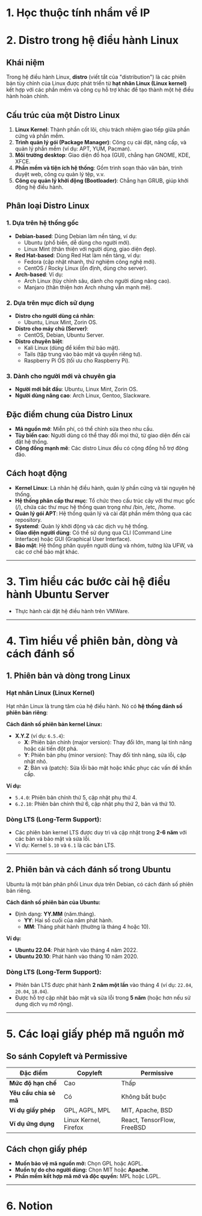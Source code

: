 # 1. Học thuộc tính nhẩm về IP 

# 2. Distro trong hệ điều hành Linux

## Khái niệm
Trong hệ điều hành Linux, **distro** (viết tắt của "distribution") là các phiên bản tùy chỉnh của Linux được phát triển từ **hạt nhân Linux (Linux kernel)** kết hợp với các phần mềm và công cụ hỗ trợ khác để tạo thành một hệ điều hành hoàn chỉnh.

## **Cấu trúc của một Distro Linux**
1. **Linux Kernel**: Thành phần cốt lõi, chịu trách nhiệm giao tiếp giữa phần cứng và phần mềm.
2. **Trình quản lý gói (Package Manager)**: Công cụ cài đặt, nâng cấp, và quản lý phần mềm (ví dụ: APT, YUM, Pacman).
3. **Môi trường desktop**: Giao diện đồ họa (GUI), chẳng hạn GNOME, KDE, XFCE.
4. **Phần mềm và tiện ích hệ thống**: Gồm trình soạn thảo văn bản, trình duyệt web, công cụ quản lý tệp, v.v.
5. **Công cụ quản lý khởi động (Bootloader)**: Chẳng hạn GRUB, giúp khởi động hệ điều hành.

## **Phân loại Distro Linux**
### **1. Dựa trên hệ thống gốc**
- **Debian-based**: Dùng Debian làm nền tảng, ví dụ:
  - Ubuntu (phổ biến, dễ dùng cho người mới).
  - Linux Mint (thân thiện với người dùng, giao diện đẹp).
- **Red Hat-based**: Dùng Red Hat làm nền tảng, ví dụ:
  - Fedora (cập nhật nhanh, thử nghiệm công nghệ mới).
  - CentOS / Rocky Linux (ổn định, dùng cho server).
- **Arch-based**: Ví dụ:
  - Arch Linux (tùy chỉnh sâu, dành cho người dùng nâng cao).
  - Manjaro (thân thiện hơn Arch nhưng vẫn mạnh mẽ).

### **2. Dựa trên mục đích sử dụng**
- **Distro cho người dùng cá nhân**:
  - Ubuntu, Linux Mint, Zorin OS.
- **Distro cho máy chủ (Server)**:
  - CentOS, Debian, Ubuntu Server.
- **Distro chuyên biệt**:
  - Kali Linux (dùng để kiểm thử bảo mật).
  - Tails (tập trung vào bảo mật và quyền riêng tư).
  - Raspberry Pi OS (tối ưu cho Raspberry Pi).

### **3. Dành cho người mới và chuyên gia**
- **Người mới bắt đầu**: Ubuntu, Linux Mint, Zorin OS.
- **Người dùng nâng cao**: Arch Linux, Gentoo, Slackware.

## **Đặc điểm chung của Distro Linux**
- **Mã nguồn mở**: Miễn phí, có thể chỉnh sửa theo nhu cầu.
- **Tùy biến cao**: Người dùng có thể thay đổi mọi thứ, từ giao diện đến cài đặt hệ thống.
- **Cộng đồng mạnh mẽ**: Các distro Linux đều có cộng đồng hỗ trợ đông đảo.

## **Cách hoạt động**
- **Kernel Linux**: Là nhân hệ điều hành, quản lý phần cứng và tài nguyên hệ thống.
- **Hệ thống phân cấp thư mục**: Tổ chức theo cấu trúc cây với thư mục gốc (/), chứa các thư mục hệ thống quan trọng như /bin, /etc, /home.
- **Quản lý gói APT**: Hệ thống quản lý và cài đặt phần mềm thông qua các repository.
- **Systemd**: Quản lý khởi động và các dịch vụ hệ thống.
- **Giao diện người dùng**: Có thể sử dụng qua CLI (Command Line Interface) hoặc GUI (Graphical User Interface).
- **Bảo mật**: Hệ thống phân quyền người dùng và nhóm, tường lửa UFW, và các cơ chế bảo mật khác.

---

# 3. Tìm hiểu các bước cài hệ điều hành Ubuntu Server
- Thực hành cài đặt hệ điều hành trên VMWare.

---

# 4. Tìm hiểu về phiên bản, dòng và cách đánh số

## **1. Phiên bản và dòng trong Linux**
### **Hạt nhân Linux (Linux Kernel)**
Hạt nhân Linux là trung tâm của hệ điều hành. Nó có **hệ thống đánh số phiên bản riêng**:

**Cách đánh số phiên bản kernel Linux:**
- **X.Y.Z** (ví dụ: `6.5.4`):
  - **X**: Phiên bản chính (major version): Thay đổi lớn, mang lại tính năng hoặc cải tiến đột phá.
  - **Y**: Phiên bản phụ (minor version): Thay đổi tính năng, sửa lỗi, cập nhật nhỏ.
  - **Z**: Bản vá (patch): Sửa lỗi bảo mật hoặc khắc phục các vấn đề khẩn cấp.

**Ví dụ:**
- `5.4.0`: Phiên bản chính thứ 5, cập nhật phụ thứ 4.
- `6.2.10`: Phiên bản chính thứ 6, cập nhật phụ thứ 2, bản vá thứ 10.

### **Dòng LTS (Long-Term Support):**
- Các phiên bản kernel LTS được duy trì và cập nhật trong **2-6 năm** với các bản vá bảo mật và sửa lỗi.
- Ví dụ: Kernel `5.10` và `6.1` là các bản LTS.

---

## **2. Phiên bản và cách đánh số trong Ubuntu**
Ubuntu là một bản phân phối Linux dựa trên Debian, có cách đánh số phiên bản riêng.

**Cách đánh số phiên bản của Ubuntu:**
- Định dạng: **YY.MM** (năm.tháng).
  - **YY**: Hai số cuối của năm phát hành.
  - **MM**: Tháng phát hành (thường là tháng 4 hoặc 10).

**Ví dụ:**
- **Ubuntu 22.04**: Phát hành vào tháng 4 năm 2022.
- **Ubuntu 20.10**: Phát hành vào tháng 10 năm 2020.

### **Dòng LTS (Long-Term Support):**
- Phiên bản LTS được phát hành **2 năm một lần** vào tháng 4 (ví dụ: `22.04`, `20.04`, `18.04`).
- Được hỗ trợ cập nhật bảo mật và sửa lỗi trong **5 năm** (hoặc hơn nếu sử dụng dịch vụ mở rộng).

---

# 5. Các loại giấy phép mã nguồn mở
## **So sánh Copyleft và Permissive**

| **Đặc điểm**             | **Copyleft**        | **Permissive**      |
|--------------------------|--------------------|---------------------|
| **Mức độ hạn chế**       | Cao                | Thấp                |
| **Yêu cầu chia sẻ mã**   | Có                 | Không bắt buộc      |
| **Ví dụ giấy phép**      | GPL, AGPL, MPL     | MIT, Apache, BSD    |
| **Ví dụ ứng dụng**       | Linux Kernel, Firefox | React, TensorFlow, FreeBSD |

## **Cách chọn giấy phép**
- **Muốn bảo vệ mã nguồn mở:** Chọn GPL hoặc AGPL.
- **Muốn tự do cho người dùng:** Chọn MIT hoặc **Apache**.
- **Phần mềm kết hợp mã mở và độc quyền:** MPL hoặc LGPL.

---

# 6. Notion
